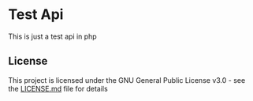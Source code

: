 # Test Api
This is just a test api in php

## License

This project is licensed under the GNU General Public License v3.0 - see the [LICENSE.md](LICENSE.md) file for details
